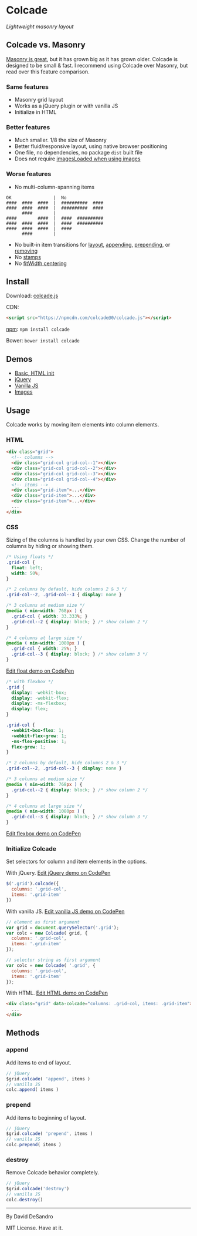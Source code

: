 # Colcade

_Lightweight masonry layout_

## Colcade vs. Masonry

[Masonry is great](http://masonry.desandro.com), but it has grown big as it has grown older. Colcade is designed to be small & fast. I recommend using Colcade over Masonry, but read over this feature comparison.

### Same features

+ Masonry grid layout
+ Works as a jQuery plugin or with vanilla JS
+ Initialize in HTML

### Better features

+ Much smaller. 1/8 the size of Masonry
+ Better fluid/responsive layout, using native browser positioning
+ One file, no dependencies, no package `dist` built file
+ Does not require [imagesLoaded when using images](http://masonry.desandro.com/layout.html#imagesloaded)

### Worse features

+ No multi-column-spanning items

```
OK                |  No
####  ####  ####  |  ##########  ####
####  ####  ####  |  ##########  ####
      ####        |
####        ####  |  ####  ##########
####  ####  ####  |  ####  ##########
####  ####  ####  |  ####
      ####        |
```

+ No built-in item transitions for [layout](http://masonry.desandro.com/methods.html#layout-masonry), [appending](http://masonry.desandro.com/methods.html#appended), [prepending](http://masonry.desandro.com/methods.html#prepended), or [removing](http://masonry.desandro.com/methods.html#remove)
+ No [stamps](http://masonry.desandro.com/options.html#stamp)
+ No [fitWidth centering](http://masonry.desandro.com/options.html#fitwidth)

## Install

Download: [colcade.js](https://npmcdn.com/colcade@0/colcade.js)

CDN:

``` html
<script src="https://npmcdn.com/colcade@0/colcade.js"></script>
```

[npm](https://www.npmjs.com/package/colcade): `npm install colcade`

Bower: `bower install colcade`

## Demos

+ [Basic, HTML init](http://codepen.io/desandro/pen/vGPVOR)
+ [jQuery](http://codepen.io/desandro/pen/vGPVOR)
+ [Vanilla JS](http://codepen.io/desandro/pen/EKMdjN)
+ [Images](http://codepen.io/desandro/pen/pyYxvz)

## Usage

Colcade works by moving item elements into column elements.

### HTML

``` html
<div class="grid">
  <!-- columns -->
  <div class="grid-col grid-col--1"></div>
  <div class="grid-col grid-col--2"></div>
  <div class="grid-col grid-col--3"></div>
  <div class="grid-col grid-col--4"></div>
  <!-- items -->
  <div class="grid-item">...</div>
  <div class="grid-item">...</div>
  <div class="grid-item">...</div>
  ...
</div>
```

### CSS

Sizing of the columns is handled by your own CSS. Change the number of columns by hiding or showing them.

``` css
/* Using floats */
.grid-col {
  float: left;
  width: 50%;
}

/* 2 columns by default, hide columns 2 & 3 */
.grid-col--2, .grid-col--3 { display: none }

/* 3 columns at medium size */
@media ( min-width: 768px ) {
  .grid-col { width: 33.333%; }
  .grid-col--2 { display: block; } /* show column 2 */
}

/* 4 columns at large size */
@media ( min-width: 1080px ) {
  .grid-col { width: 25%; }
  .grid-col--3 { display: block; } /* show column 3 */
}
```

[Edit float demo on CodePen](http://codepen.io/desandro/pen/EKMdxg)

``` css
/* with flexbox */
.grid {
  display: -webkit-box;
  display: -webkit-flex;
  display: -ms-flexbox;
  display: flex;
}

.grid-col {
  -webkit-box-flex: 1;
  -webkit-flex-grow: 1;
  -ms-flex-positive: 1;
  flex-grow: 1;
}

/* 2 columns by default, hide columns 2 & 3 */
.grid-col--2, .grid-col--3 { display: none }

/* 3 columns at medium size */
@media ( min-width: 768px ) {
  .grid-col--2 { display: block; } /* show column 2 */
}

/* 4 columns at large size */
@media ( min-width: 1080px ) {
  .grid-col--3 { display: block; } /* show column 3 */
}
```

[Edit flexbox demo on CodePen](http://codepen.io/desandro/pen/RadeWy)

### Initialize Colcade

Set selectors for column and item elements in the options.

With jQuery. [Edit jQuery demo on CodePen](http://codepen.io/desandro/pen/vGPVOR)

``` js
$('.grid').colcade({
  columns: '.grid-col',
  items: '.grid-item'
})
```

With vanilla JS. [Edit vanilla JS demo on CodePen](http://codepen.io/desandro/pen/EKMdjN)

``` js
// element as first argument
var grid = document.querySelector('.grid');
var colc = new Colcade( grid, {
  columns: '.grid-col',
  items: '.grid-item'
});

// selector string as first argument
var colc = new Colcade( '.grid', {
  columns: '.grid-col',
  items: '.grid-item'
});
```

With HTML. [Edit HTML demo on CodePen](http://codepen.io/desandro/pen/EKMdxg)

``` html
<div class="grid" data-colcade="columns: .grid-col, items: .grid-item">
  ...
</div>
```

## Methods

### append

Add items to end of layout.

``` js
// jQuery
$grid.colcade( 'append', items )
// vanilla JS
colc.append( items )
```

### prepend

Add items to beginning of layout.

``` js
// jQuery
$grid.colcade( 'prepend', items )
// vanilla JS
colc.prepend( items )
```

### destroy

Remove Colcade behavior completely.

``` js
// jQuery
$grid.colcade('destroy')
// vanilla JS
colc.destroy()
```

---

By David DeSandro

MIT License. Have at it.
